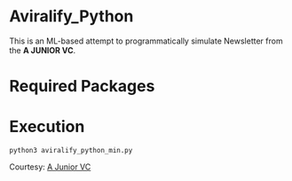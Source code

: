 # Aviralify_Python

This is an ML-based attempt to programmatically simulate Newsletter from the **A JUNIOR VC**. 

# Required Packages

# Execution

```
python3 aviralify_python_min.py
```

Courtesy: [A Junior VC](https://us12.campaign-archive.com/?u=feb495b549c951a17eb2162c4&id=d8d3e547a0)